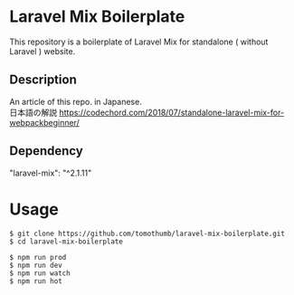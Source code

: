 # Laravel Mix Boilerplate

This repository is a boilerplate of Laravel Mix for standalone ( without Laravel ) website.

## Description
An article of this repo. in Japanese.  
日本語の解説
https://codechord.com/2018/07/standalone-laravel-mix-for-webpackbeginner/

## Dependency
"laravel-mix": "^2.1.11"

# Usage
```
$ git clone https://github.com/tomothumb/laravel-mix-boilerplate.git
$ cd laravel-mix-boilerplate

$ npm run prod
$ npm run dev
$ npm run watch
$ npm run hot

```
